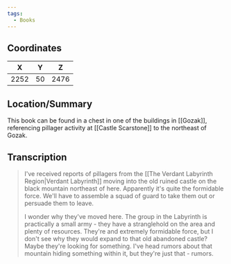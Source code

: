 ```yaml
---
tags:
  - Books
---
```


## Coordinates
| **X** | **Y** | **Z** |
| :---: | :---: | :---: |
| 2252  |  50   | 2476  |

## Location/Summary
This book can be found in a chest in one of the buildings in [[Gozak]], referencing pillager activity at [[Castle Scarstone]] to the northeast of Gozak.

## Transcription
> I've received reports of pillagers from the [[The Verdant Labyrinth Region|Verdant Labyrinth]] moving into the old ruined castle on the black mountain northeast of here. Apparently it's quite the formidable force. We'll have to assemble a squad of guard to take them out or persuade them to leave.
>
> I wonder why they've moved here. The group in the Labyrinth is practically a small army - they have a stranglehold on the area and plenty of resources. They're and extremely formidable force, but I don't see why they would expand to that old abandoned castle? Maybe they're looking for something. I've head rumors about that mountain hiding something within it, but they're just that - rumors.
